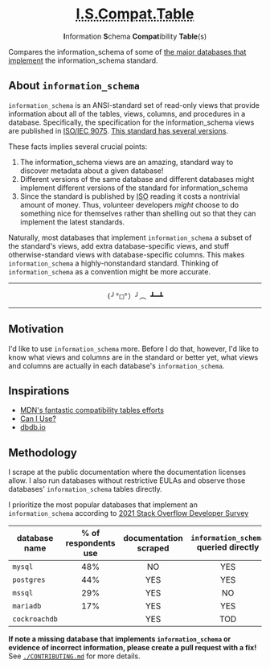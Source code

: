<h1 align="center">
  <abbr title="Information Schema Compatibility Table">I.S.Compat.Table</abbr>
</h1>
<p align=center><b>I</b>nformation <b>S</b>chema <b>Compat</b>ibility <b>Table</b>(s)</p>

Compares the information_schema of some of [the major databases that implement][implementors] the information_schema standard.

## About `information_schema`

`information_schema` is an ANSI-standard set of read-only views that provide information about all of the tables, views, columns, and procedures in a database.
Specifically, the specification for the information_schema views are published in [ISO/IEC 9075][iso-9075]. [This standard has several versions][version history].

These facts implies several crucial points:

1. The information_schema views are an amazing, standard way to discover metadata about a given database!
1. Different versions of the same database and different databases might implement different versions of the standard for information_schema
1. Since the standard is published by <abbr title="the International Standards Organization">ISO</abbr> reading it costs a nontrivial amount of money.
   Thus, volunteer developers _might_ choose to do something nice for themselves rather than shelling out so that they can implement the latest standards.

Naturally, most databases that implement `information_schema` a subset of the standard's views, add extra database-specific views, and stuff otherwise-standard views with database-specific columns.
This makes `information_schema` a highly-nonstandard standard. Thinking of `information_schema` as a convention might be more accurate.

<hr/>
<p align=center> <span style="font-family: monospace" title="flipping a table (pun intended)"> (╯°□°）╯︵ ┻━┻</span></p>
<hr/>

## Motivation

I'd like to use `information_schema` more. Before I do that, however, I'd like to know what views and columns are in the standard or better yet, what views and columns are actually in each database's `information_schema`.

## Inspirations

- [MDN's fantastic compatibility tables efforts](https://github.com/mdn/browser-compat-data)
- [Can I Use?](https://caniuse.com/ciu/about)
- [dbdb.io](https://dbdb.io)

<!-- https://simonwillison.net/2020/Oct/9/git-scraping/ -->

## Methodology

I scrape at the public documentation where the documentation licenses allow.
I also run databases without restrictive EULAs and observe those databases' `information_schema` tables directly.

I prioritize the most popular databases that implement an `information_schema` according to [2021 Stack Overflow Developer Survey](https://insights.stackoverflow.com/survey/2021#section-most-popular-technologies-databases)

| database name | % of respondents use | documentation scraped | `information_schema` queried directly |
| ------------- | :------------------: | :-------------------: | :-----------------------------------: |
| `mysql`       |         48%          |          NO           |                  YES                  |
| `postgres`    |         44%          |          YES          |                  YES                  |
| `mssql`       |         29%          |          YES          |                  NO                   |
| `mariadb`     |         17%          |          YES          |                  YES                  |
| `cockroachdb` |                      |          YES          |                  TOD                  |

 <!-- |`oracle` |                  13% | NO                    | NO                                    | -->
 <!-- |`db2`    |                   2% | NO                    | NO                                    | -->

  <!-- `tidb` -->
  <!-- `presto` -->
  <!-- `materializedb`: no information_schema _documented_; it should be postgres, right? -->
  <!-- dolt? -->
  <!-- ksqldb? -->

  <!-- Apache Hive -->
  <!-- your database here! -->

  <!-- commercial databases -->
  <!-- `snowflakedb`? -->
  <!-- `db2`? -->
  <!-- `oracle` via oracle cloud's free tier? -->

**If note a missing database that implements `information_schema` or evidence of incorrect information, please create a pull request with a fix!**
See [`./CONTRIBUTING.md`](./CONTRIBUTING.md) for more details.

<!-- general links -->

[implementors]: https://en.wikipedia.org/wiki/Information_schema#Implementation
[iso-9075]: https://www.iso.org/standard/63555.html
[version history]: https://en.wikipedia.org/wiki/SQL#Standardization_history
